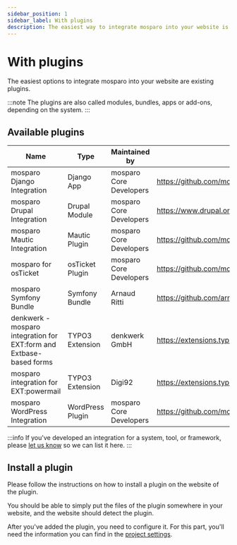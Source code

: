 ```yaml
---
sidebar_position: 1
sidebar_label: With plugins
description: The easiest way to integrate mosparo into your website is with an existing plugin.
---
```


# With plugins

The easiest options to integrate mosparo into your website are existing plugins.

:::note
The plugins are also called modules, bundles, apps or add-ons, depending on the system.
:::

## Available plugins

| Name                                                                | Type             | Maintained by           | Website                                                  |
|---------------------------------------------------------------------|------------------|-------------------------|----------------------------------------------------------|
| mosparo Django Integration                                          | Django App       | mosparo Core Developers | https://github.com/mosparo/django-integration            |
| mosparo Drupal Integration                                          | Drupal Module    | mosparo Core Developers | https://www.drupal.org/project/mosparo_integration       |
| mosparo Mautic Integration                                          | Mautic Plugin    | mosparo Core Developers | https://github.com/mosparo/osticket-plugin               |
| mosparo for osTicket                                                | osTicket Plugin  | mosparo Core Developers | https://github.com/mosparo/osticket-plugin               |
| mosparo Symfony Bundle                                              | Symfony Bundle   | Arnaud Ritti            | https://github.com/arnaud-ritti/mosparo-bundle           |
| denkwerk - mosparo integration for EXT:form and Extbase-based forms | TYPO3 Extension  | denkwerk GmbH           | https://extensions.typo3.org/extension/mosparo_form      |
| mosparo integration for EXT:powermail                               | TYPO3 Extension  | Digi92                  | https://extensions.typo3.org/extension/mosparo_powermail |
| mosparo WordPress Integration                                       | WordPress Plugin | mosparo Core Developers | https://github.com/mosparo/wordpress-plugin              |

:::info
If you've developed an integration for a system, tool, or framework, please [let us know](mailto:feedback@mosparo.io) so we can list it here.
:::

## Install a plugin

Please follow the instructions on how to install a plugin on the website of the plugin.

You should be able to simply put the files of the plugin somewhere in your website, and the website should detect the plugin.

After you've added the plugin, you need to configure it. For this part, you'll need the information you can find in the [project settings](../usage/settings).
